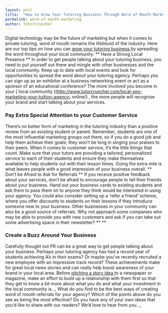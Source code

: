 ```yaml
---
layout: post
title:  "How to Grow Your Tutoring Business Through Word of Mouth Marketing"
permalink: word-of-mouth-marketing
author: TutorCruncher
---
```

Digital technology may be the future of marketing but when it comes to private
tutoring, word of mouth remains the lifeblood of the industry. Here are our
top tips on how you can [ grow your tutoring business
](http://www.tutorcruncher.com/how-to-make-your-tutoring-agency-stand-out/) by
spreading the word throughout your local community. ** Have a Strong Local
Presence ** In order to get people talking about your tutoring business, you
need to put yourself out there and mingle with other businesses and the local
community. Keep up to date with local events and look for opportunities to
spread the word about your tutoring agency. Perhaps you can sign up as an
exhibitor at a business networking event or act as a sponsor of an educational
conference? The more involved you become in your [ local community
](http://www.tutorcruncher.com/local-seo-marketing-your-tuition-agency-
online/) , the more people will recognise your brand and start talking about
your services. 

### Pay Extra Special Attention to your Customer Service

There’s no better form of marketing in the tutoring industry than a positive
review from an existing student or parent. Remember, students are one of the
most influential marketing groups out there, so if you do a good job and help
them achieve their goals; they won’t be long in singing your praises to their
peers. When it comes to customer service, it’s the little things that count.
Make sure that your tutors are providing a tailored, personalized service to
each of their students and ensure they make themselves available to help
students out with their lesson times. Going the extra mile is what leaves
people with a good impression of your business overall. ** Don’t be Afraid to
Ask for Referrals ** If you receive positive feedback about your services,
don’t be afraid to encourage people to tell their friends about your business.
Hand out your business cards to existing students and ask them to pass them on
to anyone they think would be interested in using your agency. You could also
consider setting up a ‘refer a friend’ scheme, where you offer discounts to
students on their lessons if they introduce someone new to your business.
Other businesses in your community can also be a good source of referrals. Why
not approach some companies who may be able to provide you with new customers
and ask if you can take out some advertising space in their newsletter? ** **

### Create a Buzz Around Your Business

Carefully thought out PR can be a
great way to get people talking about your business. Perhaps your tutoring
agency has had a record year of students achieving A’s in their exams? Or
maybe you’ve recently recruited a new employee with an impressive track
record? These achievements make for great local news stories and can really
help boost awareness of your brand in your local area. Before [ pitching a
story idea ](http://www.tutorcruncher.com/marketing-via-print-and-online/) to
a newspaper or magazine, make an effort to build up a relationship with them
first so that they get to know a bit more about what you do and what your
investment in the local community is. _ What do you find to be the best ways
of creating word of mouth referrals for your agency? Which of the points above
do you see as being the most effective? Do you have any of your own ideas that
you’d like to share with our readers? We’d love to hear from you. _
